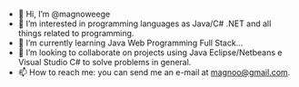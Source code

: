 - 👋 Hi, I’m @magnoweege
- 👀 I’m interested in programming languages as Java/C# .NET and all things related to programming.
- 🌱 I’m currently learning Java Web Programming Full Stack...
- 💞️ I’m looking to collaborate on projects using Java Eclipse/Netbeans e Visual Studio C# to solve problems in general.
- 📫 How to reach me: you can send me an e-mail at magnoo@gmail.com.

<!---
magnoweege/magnoweege is a ✨ special ✨ repository because its `README.md` (this file) appears on your GitHub profile.
You can click the Preview link to take a look at your changes.
--->
